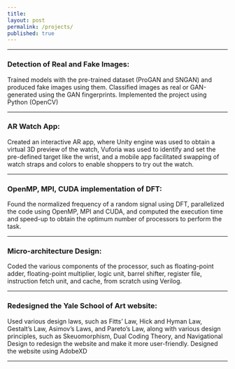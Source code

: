 ```yaml
---
title:
layout: post
permalink: /projects/
published: true
---
```



---
### Detection of Real and Fake Images:

Trained models with the pre-trained dataset (ProGAN and SNGAN) and produced fake images using them. Classified images as real or GAN-generated using the GAN fingerprints. Implemented the project using Python (OpenCV)

---
### AR Watch App:

Created an interactive AR app, where Unity engine was used to obtain a virtual 3D preview of the watch, Vuforia was used to identify and set the pre-defined target like the wrist, and a mobile app facilitated swapping of watch straps and colors to enable shoppers to try out the watch.

---
### OpenMP, MPI, CUDA implementation of DFT:

Found the normalized frequency of a random signal using DFT, parallelized the code using OpenMP, MPI and CUDA, and computed the execution time and speed-up to obtain the optimum number of processors to perform the task.

---
### Micro-architecture Design:

Coded the various components of the processor, such as floating-point adder, floating-point multiplier, logic unit, barrel shifter, register file, instruction fetch unit, and cache, from scratch using Verilog.

---
### Redesigned the Yale School of Art website:

Used various design laws, such as Fitts’ Law, Hick and Hyman Law, Gestalt’s Law, Asimov’s Laws, and Pareto’s Law, along with various design principles, such as Skeuomorphism, Dual Coding Theory, and Navigational Design to redesign the website and make it more user-friendly. Designed the website using AdobeXD

---
<!-- <div class="ProjectContainer">

	<div class="gallery">


  {% for project in site.projects %}

  {% if project.redirect %}
  <div class="projectTile">
          <a href="{{ project.redirect }}" target="_blank">
          <span>
              <h2>{{ project.title }}</h2>
              <br/>
              <p>{{ project.description }}</p>
          </span>
          </a>
  </div>

  {% else %}

  <div class="projectTile">
          <a href="{{ project.url | prepend: site.baseurl | prepend: site.url }}">
          <span>
              <h2>{{ project.title }}</h2>
              <br/>
              <p>{{ project.description }}</p>
          </span>
          </a>
  </div>

  {% endif %}

  {% endfor %}

	</div>

</div> -->
